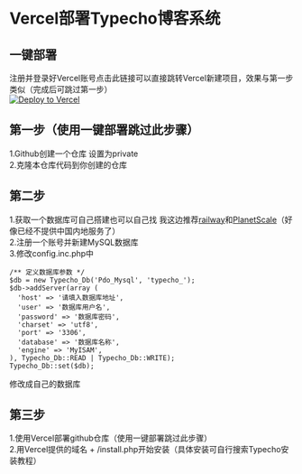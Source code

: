 # Vercel部署Typecho博客系统

## 一键部署
注册并登录好Vercel账号点击此链接可以直接跳转Vercel新建项目，效果与第一步类似（完成后可跳过第一步）  
[![Deploy to Vercel](https://vercel.com/button)](https://vercel.com/import/project?template=https://github.com/QzKevin/typecho_vercel)

## 第一步（使用一键部署跳过此步骤）
1.Github创建一个仓库 设置为private  
2.克隆本仓库代码到你创建的仓库

## 第二步
1.获取一个数据库可自己搭建也可以自己找
我这边推荐[railway](https://railway.app/)和[PlanetScale](https://planetscale.com/)（好像已经不提供中国内地服务了）  
2.注册一个账号并新建MySQL数据库  
3.修改config.inc.php中
```
/** 定义数据库参数 */
$db = new Typecho_Db('Pdo_Mysql', 'typecho_');
$db->addServer(array (
  'host' => '请填入数据库地址',
  'user' => '数据库用户名',
  'password' => '数据库密码',
  'charset' => 'utf8',
  'port' => '3306',
  'database' => '数据库名称',
  'engine' => 'MyISAM',
), Typecho_Db::READ | Typecho_Db::WRITE);
Typecho_Db::set($db);

```
修改成自己的数据库

## 第三步
1.使用Vercel部署github仓库（使用一键部署跳过此步骤）  
2.用Vercel提供的域名 + /install.php开始安装（具体安装可自行搜索Typecho安装教程）

